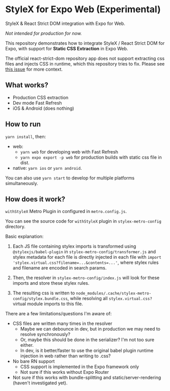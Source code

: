 # StyleX for Expo Web (Experimental)

StyleX & React Strict DOM integration with Expo for Web.

_Not intended for production for now._

This repository demonstrates how to integrate StyleX / React Strict DOM for
Expo, with support for **Static CSS Extraction** in Expo Web.

The official react-strict-dom repository app does not support extracting css files and injects CSS in runtime, which this repository tries to fix.
Please see [this issue](https://github.com/facebook/react-strict-dom/issues/34) for more context.

## What works?

- Production CSS extraction
- Dev mode Fast Refresh
- iOS & Android (does nothing)

## How to run
`yarn install`, then:

- web:
  - `yarn web` for developing web with Fast Refresh
  - `yarn expo export -p web` for production builds with static css file in
    dist.
- native: `yarn ios` or `yarn android`.

You can also use `yarn start` to develop for multiple platforms simultaneously.

## How does it work?

`withStyleX` Metro Plugin in configured in `metro.config.js`.

You can see the source code for `withStyleX` plugin in `stylex-metro-config`
directory.

Basic explanation:

1. Each JS file containing stylex imports is transformed using `@stylexjs/babel-plugin` in
   `stylex-metro-config/transformer.js` and stylex metadata for each file is
   directly injected in each file with `import
'stylex.virtual.css?filename=...&contents=...'`, where stylex rules and filename
   are encoded in search params.

2. Then, the resolver in `stylex-metro-config/index.js` will look for these imports
   and store these stylex rules.
3. The resulting css is written to `node_modules/.cache/stylex-metro-config/stylex.bundle.css`,
   while resolving all `stylex.virtual.css?` virtual module imports to this file.

There are a few limitations/questions I'm aware of:
- CSS files are written many times in the resolver
  - Maybe we can debounce in dev, but in production we may need to resolve synchronously?
  - Or, maybe this should be done in the serializer? I'm not too sure either.
  - In dev, is it better/faster to use the original babel plugin runtime injection in web rather than writing to .css?
- No bare RN support
  - CSS support is implemented in the Expo framework only
  - Not sure if this works without Expo Router
- Not sure if this works with bundle-splitting and static/server-rendering (haven't investigated yet).
